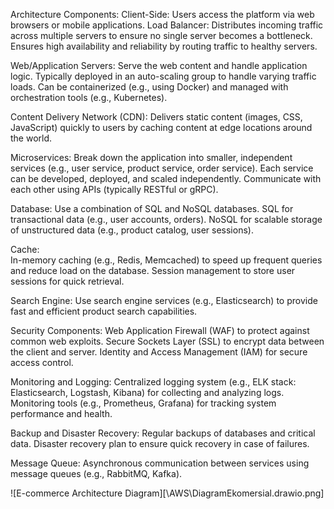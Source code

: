 Architecture Components:
Client-Side:
    Users access the platform via web browsers or mobile applications.
Load Balancer:
    Distributes incoming traffic across multiple servers to ensure no single server becomes a bottleneck.
    Ensures high availability and reliability by routing traffic to healthy servers.
    
Web/Application Servers:
    Serve the web content and handle application logic.
    Typically deployed in an auto-scaling group to handle varying traffic loads.
    Can be containerized (e.g., using Docker) and managed with orchestration tools (e.g., Kubernetes).
    
Content Delivery Network (CDN):
    Delivers static content (images, CSS, JavaScript) quickly to users by caching content at edge locations around the world.
    
Microservices:
    Break down the application into smaller, independent services (e.g., user service, product service, order service).
    Each service can be developed, deployed, and scaled independently.
    Communicate with each other using APIs (typically RESTful or gRPC).
    
Database:
    Use a combination of SQL and NoSQL databases.
    SQL for transactional data (e.g., user accounts, orders).
    NoSQL for scalable storage of unstructured data (e.g., product catalog, user sessions).
    
Cache:  
    In-memory caching (e.g., Redis, Memcached) to speed up frequent queries and reduce load on the database.
    Session management to store user sessions for quick retrieval.
    
Search Engine:
    Use search engine services (e.g., Elasticsearch) to provide fast and efficient product search   capabilities.
    
Security Components:
    Web Application Firewall (WAF) to protect against common web exploits.
    Secure Sockets Layer (SSL) to encrypt data between the client and server.
    Identity and Access Management (IAM) for secure access control.
    
Monitoring and Logging:
    Centralized logging system 
    (e.g., ELK stack: Elasticsearch, Logstash, Kibana) for collecting and analyzing logs.
    Monitoring tools (e.g., Prometheus, Grafana) for tracking system performance and health.
    
Backup and Disaster Recovery:
    Regular backups of databases and critical data.
    Disaster recovery plan to ensure quick recovery in case of failures.
    
Message Queue:
    Asynchronous communication between services using message queues (e.g., RabbitMQ, Kafka).

![E-commerce Architecture Diagram][\AWS\DiagramEkomersial.drawio.png]

